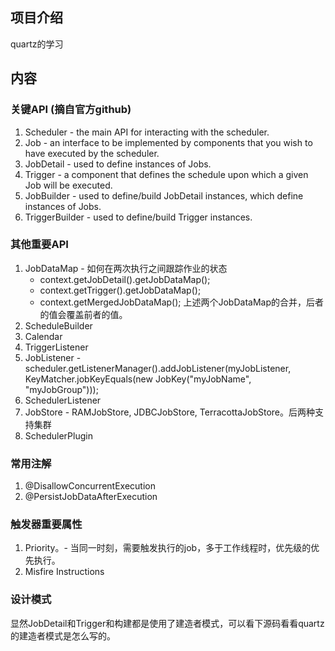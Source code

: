 ## 项目介绍
quartz的学习

## 内容
### 关键API (摘自官方github)
1. Scheduler - the main API for interacting with the scheduler.
2. Job - an interface to be implemented by components that you wish to have executed by the scheduler.
3. JobDetail - used to define instances of Jobs.
4. Trigger - a component that defines the schedule upon which a given Job will be executed.
5. JobBuilder - used to define/build JobDetail instances, which define instances of Jobs.
6. TriggerBuilder - used to define/build Trigger instances.

### 其他重要API
1. JobDataMap - 如何在两次执行之间跟踪作业的状态
    * context.getJobDetail().getJobDataMap();
    * context.getTrigger().getJobDataMap();
    * context.getMergedJobDataMap(); 上述两个JobDataMap的合并，后者的值会覆盖前者的值。
2. ScheduleBuilder
3. Calendar
4. TriggerListener
5. JobListener - scheduler.getListenerManager().addJobListener(myJobListener, KeyMatcher.jobKeyEquals(new JobKey("myJobName", "myJobGroup")));
6. SchedulerListener    
7. JobStore - RAMJobStore, JDBCJobStore, TerracottaJobStore。后两种支持集群
8. SchedulerPlugin
    
### 常用注解
1. @DisallowConcurrentExecution
2. @PersistJobDataAfterExecution

### 触发器重要属性
1. Priority。- 当同一时刻，需要触发执行的job，多于工作线程时，优先级的优先执行。
2. Misfire Instructions

### 设计模式
显然JobDetail和Trigger和构建都是使用了建造者模式，可以看下源码看看quartz的建造者模式是怎么写的。
